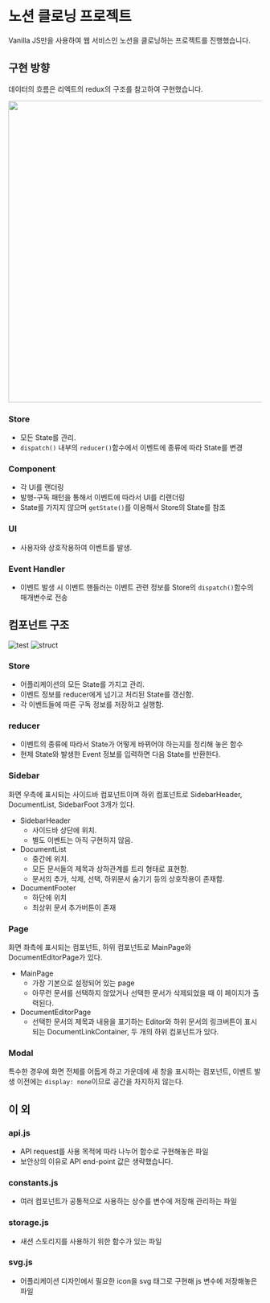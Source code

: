 # 노션 클로닝 프로젝트

Vanilla JS만을 사용하여 웹 서비스인 노션을 클로닝하는 프로젝트를 진행했습니다.

## 구현 방향

데이터의 흐름은 리엑트의 redux의 구조를 참고하여 구현했습니다.

<img src="https://user-images.githubusercontent.com/32689500/164178570-d5c2ec47-39c2-4d6d-9619-059fa5ffdcf7.svg" width="600" height="600">

### Store

- 모든 State를 관리.
- `dispatch()` 내부의 `reducer()`함수에서 이벤트에 종류에 따라 State를 변경

### Component

- 각 UI를 랜더링
- 발행-구독 패턴을 통해서 이벤트에 따라서 UI를 리랜더링
- State를 가지지 않으며 `getState()`를 이용해서 Store의 State를 참조

### UI

- 사용자와 상호작용하여 이벤트를 발생.

### Event Handler

- 이벤트 발생 시 이벤트 핸들러는 이벤트 관련 정보를 Store의 `dispatch()`함수의 매개변수로 전송

## 컴포넌트 구조

![test](https://user-images.githubusercontent.com/32689500/164192574-6896edcb-a341-40ae-890b-6c4af86f6af0.svg)
![struct](https://user-images.githubusercontent.com/32689500/164187879-1dc6b5c8-bb25-4d5d-ab9c-e3c9b3656739.svg)

### Store

- 어플리케이션의 모든 State를 가지고 관리.
- 이벤트 정보를 reducer에게 넘기고 처리된 State를 갱신함.
- 각 이벤트들에 따른 구독 정보를 저장하고 실행함.

### reducer

- 이벤트의 종류에 따라서 State가 어떻게 바뀌어야 하는지를 정리해 놓은 함수
- 현제 State와 발생한 Event 정보를 입력하면 다음 State를 반환한다.

### Sidebar

화면 우측에 표시되는 사이드바 컴포넌트이며 하위 컴포넌트로 SidebarHeader, DocumentList, SidebarFoot 3개가 있다.

- SidebarHeader
  - 사이드바 상단에 위치.
  - 별도 이벤트는 아직 구현하지 않음.
- DocumentList
  - 중간에 위치.
  - 모든 문서들의 제목과 상하관계를 트리 형태로 표현함.
  - 문서의 추가, 삭제, 선택, 하위문서 숨기기 등의 상호작용이 존재함.
- DocumentFooter
  - 하단에 위치
  - 최상위 문서 추가버튼이 존재

### Page

화면 좌측에 표시되는 컴포넌트, 하위 컴포넌트로 MainPage와 DocumentEditorPage가 있다.

- MainPage
  - 가장 기본으로 설정되어 있는 page
  - 아무런 문서를 선택하지 않았거나 선택한 문서가 삭제되었을 때 이 페이지가 출력된다.
- DocumentEditorPage
  - 선택한 문서의 제목과 내용을 표기하는 Editor와 하위 문서의 링크버튼이 표시되는 DocumentLinkContainer, 두 개의 하위 컴포넌트가 있다.

### Modal

특수한 경우에 화면 전체를 어둡게 하고 가운데에 새 창을 표시하는 컴포넌트, 이벤트 발생 이전에는 `display: none`이므로 공간을 차지하지 않는다.

## 이 외

### api.js

- API request를 사용 목적에 따라 나누어 함수로 구현해놓은 파일
- 보안상의 이유로 API end-point 값은 생략했습니다.

### constants.js

- 여러 컴포넌트가 공통적으로 사용하는 상수를 변수에 저장해 관리하는 파일

### storage.js

- 새션 스토리지를 사용하기 위한 함수가 있는 파일

### svg.js

- 어플리케이션 디자인에서 필요한 icon을 svg 태그로 구현해 js 변수에 저장해놓은 파일
